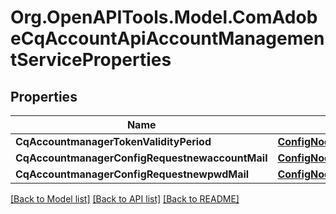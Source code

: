 # Org.OpenAPITools.Model.ComAdobeCqAccountApiAccountManagementServiceProperties
## Properties

Name | Type | Description | Notes
------------ | ------------- | ------------- | -------------
**CqAccountmanagerTokenValidityPeriod** | [**ConfigNodePropertyInteger**](ConfigNodePropertyInteger.md) |  | [optional] 
**CqAccountmanagerConfigRequestnewaccountMail** | [**ConfigNodePropertyString**](ConfigNodePropertyString.md) |  | [optional] 
**CqAccountmanagerConfigRequestnewpwdMail** | [**ConfigNodePropertyString**](ConfigNodePropertyString.md) |  | [optional] 

[[Back to Model list]](../README.md#documentation-for-models) [[Back to API list]](../README.md#documentation-for-api-endpoints) [[Back to README]](../README.md)

